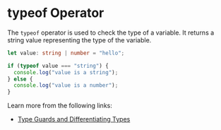 # typeof Operator

The `typeof` operator is used to check the type of a variable. It returns a string value representing the type of the variable.

```typescript
let value: string | number = "hello";

if (typeof value === "string") {
  console.log("value is a string");
} else {
  console.log("value is a number");
}
```

Learn more from the following links:

- [Type Guards and Differentiating Types](https://www.typescriptlang.org/docs/handbook/2/narrowing.html#typeof-type-guards)